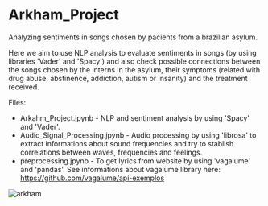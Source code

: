 # Arkham_Project
Analyzing sentiments in songs chosen by pacients from a brazilian asylum. 

Here we aim to use NLP analysis to evaluate sentiments in songs (by using libraries 'Vader' and 'Spacy') and also check possible connections between the songs chosen by the interns in the asylum, their symptoms (related with drug abuse, abstinence, addiction,  autism or insanity) and the treatment received.  

Files: 

* Arkahm_Project.jpynb - NLP and sentiment analysis by using 'Spacy' and 'Vader'.
* Audio_Signal_Processing.jpynb - Audio processing by using 'librosa' to extract informations about sound frequencies and try to stablish correlations between waves, frequencies and feelings.
* preprocessing.jpynb - To get lyrics from website by using 'vagalume' and 'pandas'.  See informations about vagalume library here: https://github.com/vagalume/api-exemplos

![arkham](https://github.com/Danilosauro/Arkham_Project/assets/97618452/7bd526a8-51be-46d4-b5ae-b111f0376547)

